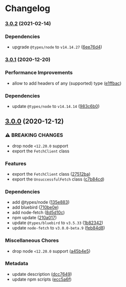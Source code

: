 # Changelog

### [3.0.2](https://github.com/vansergen/rpc-bluebird/compare/v3.0.1...v3.0.2) (2021-02-14)

### Dependencies

- upgrade `@types/node` to `v14.14.27` ([6ee76d4](https://github.com/vansergen/rpc-bluebird/commit/6ee76d4ab891f4169ff2bb828ece39df803df026))

### [3.0.1](https://github.com/vansergen/rpc-bluebird/compare/v3.0.0...v3.0.1) (2020-12-20)

### Performance Improvements

- allow to add headers of any (supported) type ([e1ffbac](https://github.com/vansergen/rpc-bluebird/commit/e1ffbace5daf08340919899461b87405f6eab9ba))

### Dependencies

- update `@types/node` to `v14.14.14` ([983c6b0](https://github.com/vansergen/rpc-bluebird/commit/983c6b03f2bef358515ecccbe2fa40434a75f9e9))

## [3.0.0](https://github.com/vansergen/rpc-bluebird/compare/v2.0.3...v3.0.0) (2020-12-12)

### ⚠ BREAKING CHANGES

- drop node `<12.20.0` support
- export the `FetchClient` class

### Features

- export the `FetchClient` class ([27512ba](https://github.com/vansergen/rpc-bluebird/commit/27512ba98049a086571d61066a06becf2e9a2f29))
- export the `UnsuccessfulFetch` class ([c7b84cd](https://github.com/vansergen/rpc-bluebird/commit/c7b84cdd60bc11189adbd04006b5df0da62b70f7))

### Dependencies

- add @types/node ([135e883](https://github.com/vansergen/rpc-bluebird/commit/135e88339eae337d2f6336c408520c9a0b9ce357))
- add bluebird ([710be0e](https://github.com/vansergen/rpc-bluebird/commit/710be0e2ce1fe77e8972127f0fccb44411f2eae0))
- add node-fetch ([8d5d10c](https://github.com/vansergen/rpc-bluebird/commit/8d5d10c2273f8bf7655fed89772806f27c3b273e))
- npm update ([210a017](https://github.com/vansergen/rpc-bluebird/commit/210a017dc486403b87dafa4d1f2bad98893463f5))
- update `@types/bluebird` to `v3.5.33` ([1b82342](https://github.com/vansergen/rpc-bluebird/commit/1b82342aab15be68e42ee7552173978db43c8ead))
- update `node-fetch` to `v3.0.0-beta.9` ([feb84d8](https://github.com/vansergen/rpc-bluebird/commit/feb84d87ee659039c37eccc200f97112e2756a72))

### Miscellaneous Chores

- drop node `<12.20.0` support ([a45b4e5](https://github.com/vansergen/rpc-bluebird/commit/a45b4e568401db8cdcb3f16d103c9038dc1f38d3))

### Metadata

- update description ([dcc7649](https://github.com/vansergen/rpc-bluebird/commit/dcc764942be915dfc03ebdd64db537dd84d562fb))
- update npm scripts ([ecc5a6f](https://github.com/vansergen/rpc-bluebird/commit/ecc5a6f55e0529d24b3abb6308e4010d7f9b157b))
